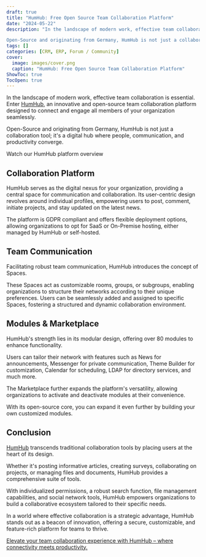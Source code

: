 ```yaml
---
draft: true
title: "HumHub: Free Open Source Team Collaboration Platform"
date: "2024-05-22"
description: "In the landscape of modern work, effective team collaboration is essential. Enter HumHub, an innovative and open-source team collaboration platform designed to connect and engage all members of your organization seamlessly.

Open-Source and originating from Germany, HumHub is not just a collaboration tool; it's a digital hub where"
tags: []
categories: [CRM, ERP, Forum / Community]
cover:
  image: images/cover.png
  caption: "HumHub: Free Open Source Team Collaboration Platform"
ShowToc: true
TocOpen: true
---
```



In the landscape of modern work, effective team collaboration is essential. Enter [HumHub](https://octabyte.io/open-source/humhub?ref=blog.octabyte.io), an innovative and open\-source team collaboration platform designed to connect and engage all members of your organization seamlessly. 

Open\-Source and originating from Germany, HumHub is not just a collaboration tool; it's a digital hub where people, communication, and productivity converge.



Watch our HumHub platform overview



## **Collaboration Platform**

HumHub serves as the digital nexus for your organization, providing a central space for communication and collaboration. Its user\-centric design revolves around individual profiles, empowering users to post, comment, initiate projects, and stay updated on the latest news. 

The platform is GDPR compliant and offers flexible deployment options, allowing organizations to opt for SaaS or On\-Premise hosting, either managed by HumHub or self\-hosted.

## **Team Communication**

Facilitating robust team communication, HumHub introduces the concept of Spaces. 

These Spaces act as customizable rooms, groups, or subgroups, enabling organizations to structure their networks according to their unique preferences. Users can be seamlessly added and assigned to specific Spaces, fostering a structured and dynamic collaboration environment.

## **Modules \& Marketplace**

HumHub's strength lies in its modular design, offering over 80 modules to enhance functionality. 

Users can tailor their network with features such as News for announcements, Messenger for private communication, Theme Builder for customization, Calendar for scheduling, LDAP for directory services, and much more. 

The Marketplace further expands the platform's versatility, allowing organizations to activate and deactivate modules at their convenience.

With its open\-source core, you can expand it even further by building your own customized modules.

## **Conclusion**

[HumHub](https://octabyte.io/open-source/humhub?ref=blog.octabyte.io) transcends traditional collaboration tools by placing users at the heart of its design. 

Whether it's posting informative articles, creating surveys, collaborating on projects, or managing files and documents, HumHub provides a comprehensive suite of tools. 

With individualized permissions, a robust search function, file management capabilities, and social network tools, HumHub empowers organizations to build a collaborative ecosystem tailored to their specific needs.

In a world where effective collaboration is a strategic advantage, HumHub stands out as a beacon of innovation, offering a secure, customizable, and feature\-rich platform for teams to thrive. 

[Elevate your team collaboration experience with HumHub – where connectivity meets productivity.](https://octabyte.io/open-source/humhub?ref=blog.octabyte.io)



